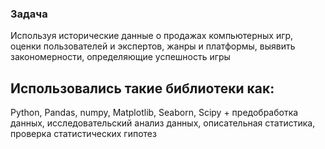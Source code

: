 ### Задача
Используя исторические данные о продажах компьютерных игр, оценки пользователей и экспертов, жанры и платформы, выявить закономерности, определяющие успешность игры 
## Использовались такие библиотеки как:
Python, Pandas, numpy, Matplotlib, Seaborn, Scipy + предобработка данных, исследовательский анализ данных, описательная статистика, проверка статистических гипотез